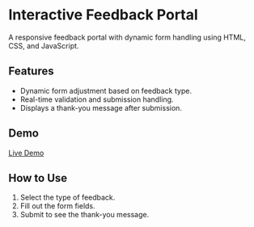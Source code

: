 # Interactive Feedback Portal

A responsive feedback portal with dynamic form handling using HTML, CSS, and JavaScript.

## Features
- Dynamic form adjustment based on feedback type.
- Real-time validation and submission handling.
- Displays a thank-you message after submission.

## Demo
[Live Demo](https://your-username.github.io/interactive-feedback-portal/)

## How to Use
1. Select the type of feedback.
2. Fill out the form fields.
3. Submit to see the thank-you message.
